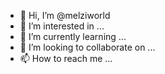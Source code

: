 - 👋 Hi, I’m @melziworld
- 👀 I’m interested in ...
- 🌱 I’m currently learning ...
- 💞️ I’m looking to collaborate on ...
- 📫 How to reach me ...

<!---
melziworld/melziworld is a ✨ special ✨ repository because its `README.md` (this file) appears on your GitHub profile.
You can click the Preview link to take a look at your changes.
--->
